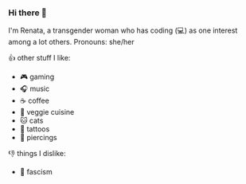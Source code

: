 ### Hi there 👋

I'm Renata, a transgender woman who has coding (:computer:) as one interest among a lot others. Pronouns: she/her

<!--
**rabreu/rabreu** is a ✨ _special_ ✨ repository because its `README.md` (this file) appears on your GitHub profile.

Here are some ideas to get you started:

- 🔭 I’m currently working on ...
- 🌱 I’m currently learning ...
- 👯 I’m looking to collaborate on ...
- 🤔 I’m looking for help with ...
- 💬 Ask me about ...
- 📫 How to reach me: ...
- 😄 Pronouns: ...
- ⚡ Fun fact: ...
-->

:+1: other stuff I like:

- :video_game: gaming
- :headphones: music
- :coffee: coffee
- :eggplant: veggie cuisine
- :cat: cats
- :art: tattoos
- :ring: piercings

:-1: things I dislike:
- :no_entry_sign: fascism